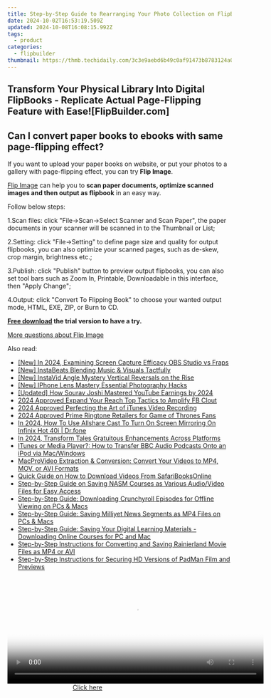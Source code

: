 ```yaml
---
title: Step-by-Step Guide to Rearranging Your Photo Collection on FlipBuilder.com
date: 2024-10-02T16:53:19.509Z
updated: 2024-10-08T16:08:15.992Z
tags:
  - product
categories:
  - flipbuilder
thumbnail: https://thmb.techidaily.com/3c3e9aebd6b49c0af91473b8783124a08a04e227f020283ad8022a46d57974e6.jpg
---
```


## Transform Your Physical Library Into Digital FlipBooks - Replicate Actual Page-Flipping Feature with Ease![FlipBuilder.com]

## Can I convert paper books to ebooks with same page-flipping effect?

If you want to upload your paper books on website, or put your photos to a gallery with page-flipping effect, you can try **Flip Image**. 

[Flip Image](https://tools.techidaily.com/flipbuilder/products/) can help you to **scan paper documents, optimize scanned images and then output as flipbook** in an easy way.

Follow below steps:

1.Scan files: click "File->Scan->Select Scanner and Scan Paper", the paper documents in your scanner will be scanned in to the Thumbnail or List;

2.Setting: click "File->Setting" to define page size and quality for output flipbooks, you can also optimize your scanned pages, such as de-skew, crop margin, brightness etc.;

3.Publish: click "Publish" button to preview output flipbooks, you can also set tool bars such as Zoom In, Printable, Downloadable in this interface, then "Apply Change";

4.Output: click "Convert To Flipping Book" to choose your wanted output mode, HTML, EXE, ZIP, or Burn to CD.

**[Free download](https://tools.techidaily.com/flipbuilder/products/) the trial version to have a try.** 

[More questions about Flip Image](https://tools.techidaily.com/flipbuilder/products/)

<ins class="adsbygoogle"
     style="display:block"
     data-ad-format="autorelaxed"
     data-ad-client="ca-pub-7571918770474297"
     data-ad-slot="1223367746"></ins>

<ins class="adsbygoogle"
     style="display:block"
     data-ad-client="ca-pub-7571918770474297"
     data-ad-slot="8358498916"
     data-ad-format="auto"
     data-full-width-responsive="true"></ins>

<span class="atpl-alsoreadstyle">Also read:</span>
<div><ul>
<li><a href="https://remote-screen-capture.techidaily.com/new-in-2024-examining-screen-capture-efficacy-obs-studio-vs-fraps/"><u>[New] In 2024, Examining Screen Capture Efficacy OBS Studio vs Fraps</u></a></li>
<li><a href="https://extra-support.techidaily.com/new-instabeats-blending-music-and-visuals-tactfully/"><u>[New] InstaBeats Blending Music & Visuals Tactfully</u></a></li>
<li><a href="https://extra-support.techidaily.com/new-instavid-angle-mystery-vertical-reversals-on-the-rise/"><u>[New] InstaVid Angle Mystery Vertical Reversals on the Rise</u></a></li>
<li><a href="https://fox-access.techidaily.com/new-iphone-lens-mastery-essential-photography-hacks/"><u>[New] IPhone Lens Mastery Essential Photography Hacks</u></a></li>
<li><a href="https://youtube-data.techidaily.com/ed-how-sourav-joshi-mastered-youtube-earnings-by-2024/"><u>[Updated] How Sourav Joshi Mastered YouTube Earnings by 2024</u></a></li>
<li><a href="https://facebook-videos.techidaily.com/2024-approved-expand-your-reach-top-tactics-to-amplify-fb-clout/"><u>2024 Approved Expand Your Reach Top Tactics to Amplify FB Clout</u></a></li>
<li><a href="https://on-screen-recording.techidaily.com/2024-approved-perfecting-the-art-of-itunes-video-recording/"><u>2024 Approved Perfecting the Art of iTunes Video Recording</u></a></li>
<li><a href="https://fox-blue.techidaily.com/2024-approved-prime-ringtone-retailers-for-game-of-thrones-fans/"><u>2024 Approved Prime Ringtone Retailers for Game of Thrones Fans</u></a></li>
<li><a href="https://screen-mirror.techidaily.com/in-2024-how-to-use-allshare-cast-to-turn-on-screen-mirroring-on-infinix-hot-40i-drfone-by-drfone-android/"><u>In 2024, How To Use Allshare Cast To Turn On Screen Mirroring On Infinix Hot 40i | Dr.fone</u></a></li>
<li><a href="https://facebook-clips.techidaily.com/in-2024-transform-tales-gratuitous-enhancements-across-platforms/"><u>In 2024, Transform Tales Gratuitous Enhancements Across Platforms</u></a></li>
<li><a href="https://win-comparisons.techidaily.com/itunes-or-media-player-how-to-transfer-bbc-audio-podcasts-onto-an-ipod-via-macwindows/"><u>ITunes or Media Player?: How to Transfer BBC Audio Podcasts Onto an iPod via Mac/Windows</u></a></li>
<li><a href="https://win-comparisons.techidaily.com/macprovideo-extraction-and-conversion-convert-your-videos-to-mp4-mov-or-avi-formats/"><u>MacProVideo Extraction & Conversion: Convert Your Videos to MP4, MOV, or AVI Formats</u></a></li>
<li><a href="https://win-comparisons.techidaily.com/quick-guide-on-how-to-download-videos-from-safaribooksonline/"><u>Quick Guide on How to Download Videos From SafariBooksOnline</u></a></li>
<li><a href="https://win-comparisons.techidaily.com/step-by-step-guide-on-saving-nasm-courses-as-various-audiovideo-files-for-easy-access/"><u>Step-by-Step Guide on Saving NASM Courses as Various Audio/Video Files for Easy Access</u></a></li>
<li><a href="https://win-comparisons.techidaily.com/step-by-step-guide-downloading-crunchyroll-episodes-for-offline-viewing-on-pcs-and-macs/"><u>Step-by-Step Guide: Downloading Crunchyroll Episodes for Offline Viewing on PCs & Macs</u></a></li>
<li><a href="https://win-comparisons.techidaily.com/step-by-step-guide-saving-milliyet-news-segments-as-mp4-files-on-pcs-and-macs/"><u>Step-by-Step Guide: Saving Milliyet News Segments as MP4 Files on PCs & Macs</u></a></li>
<li><a href="https://win-comparisons.techidaily.com/step-by-step-guide-saving-your-digital-learning-materials-downloading-online-courses-for-pc-and-mac/"><u>Step-by-Step Guide: Saving Your Digital Learning Materials - Downloading Online Courses for PC and Mac</u></a></li>
<li><a href="https://win-comparisons.techidaily.com/step-by-step-instructions-for-converting-and-saving-rainierland-movie-files-as-mp4-or-avi/"><u>Step-by-Step Instructions for Converting and Saving Rainierland Movie Files as MP4 or AVI</u></a></li>
<li><a href="https://win-comparisons.techidaily.com/step-by-step-instructions-for-securing-hd-versions-of-padman-film-and-previews/"><u>Step-by-Step Instructions for Securing HD Versions of PadMan Film and Previews</u></a></li>
</ul></div>

<!-- affiliate ads begin -->
<span id="1983588">
					<video width="576" height="240" style="cursor:pointer"
           poster="//a.impactradius-go.com/display-clicktoplayimage/1983588.png"
           onclick="if(!this.playClicked){this.play();this.setAttribute('controls',true);this.playClicked=true;}">
	   <source src="//a.impactradius-go.com/display-ad/22993-1983588">
	   <img src="//a.impactradius-go.com/display-clicktoplayimage/1983588.png" style="border: none; height: 100%; width: 100%; object-fit: contain">
	</video>
	<div style="width:360px;text-align:center"><a href="javascript:window.open(decodeURIComponent('https%3A%2F%2Fhomestyler.sjv.io%2Fc%2F5597632%2F1983588%2F22993'), '_blank');void(0);">Click here</a></div>
</span>
<img height="0" width="0" src="https://imp.pxf.io/i/5597632/1983588/22993" style="position:absolute;visibility:hidden;" border="0" />
<!-- affiliate ads end -->

